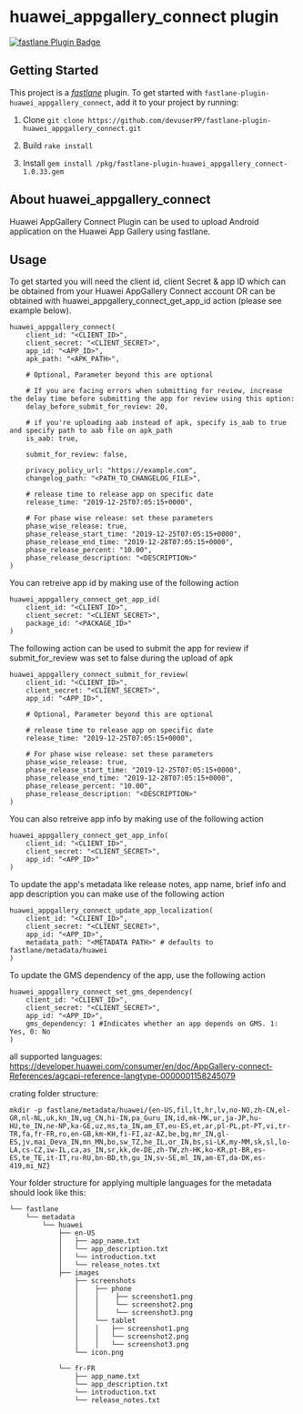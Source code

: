 # huawei_appgallery_connect plugin

[![fastlane Plugin Badge](https://rawcdn.githack.com/fastlane/fastlane/master/fastlane/assets/plugin-badge.svg)](https://rubygems.org/gems/fastlane-plugin-huawei_appgallery_connect)

## Getting Started

This project is a [_fastlane_](https://github.com/fastlane/fastlane) plugin. To get started with `fastlane-plugin-huawei_appgallery_connect`, add it to your project by running:

1. Clone
```git clone https://github.com/devuserPP/fastlane-plugin-huawei_appgallery_connect.git```

2. Build
```rake install```

3. Install
```gem install /pkg/fastlane-plugin-huawei_appgallery_connect-1.0.33.gem```

## About huawei_appgallery_connect

Huawei AppGallery Connect Plugin can be used to upload Android application on the Huawei App Gallery using fastlane.

## Usage

To get started you will need the client id, client Secret & app ID which can be obtained from your Huawei AppGallery Connect account OR can be obtained with huawei_appgallery_connect_get_app_id action (please see example below).

```
huawei_appgallery_connect(
    client_id: "<CLIENT_ID>",
    client_secret: "<CLIENT_SECRET>",
    app_id: "<APP_ID>",
    apk_path: "<APK_PATH>",
    
    # Optional, Parameter beyond this are optional
    
    # If you are facing errors when submitting for review, increase the delay time before submitting the app for review using this option:
    delay_before_submit_for_review: 20,

    # if you're uploading aab instead of apk, specify is_aab to true and specify path to aab file on apk_path
    is_aab: true, 
    
    submit_for_review: false,

    privacy_policy_url: "https://example.com",
    changelog_path: "<PATH_TO_CHANGELOG_FILE>",

    # release time to release app on specific date
    release_time: "2019-12-25T07:05:15+0000",

    # For phase wise release: set these parameters
    phase_wise_release: true,
    phase_release_start_time: "2019-12-25T07:05:15+0000",
    phase_release_end_time: "2019-12-28T07:05:15+0000",
    phase_release_percent: "10.00",
    phase_release_description: "<DESCRIPTION>"
)
```

You can retreive app id by making use of the following action

```
huawei_appgallery_connect_get_app_id(
    client_id: "<CLIENT_ID>",
    client_secret: "<CLIENT_SECRET>",
    package_id: "<PACKAGE_ID>"
)
```

The following action can be used to submit the app for review if submit_for_review was set to false during the upload of apk

```
huawei_appgallery_connect_submit_for_review(
    client_id: "<CLIENT_ID>",
    client_secret: "<CLIENT_SECRET>",
    app_id: "<APP_ID>",

    # Optional, Parameter beyond this are optional

    # release time to release app on specific date
    release_time: "2019-12-25T07:05:15+0000",

    # For phase wise release: set these parameters
    phase_wise_release: true,
    phase_release_start_time: "2019-12-25T07:05:15+0000",
    phase_release_end_time: "2019-12-28T07:05:15+0000",
    phase_release_percent: "10.00",
    phase_release_description: "<DESCRIPTION>"
)
```
You can also retreive app info by making use of the following action

```
huawei_appgallery_connect_get_app_info(
    client_id: "<CLIENT_ID>",
    client_secret: "<CLIENT_SECRET>",
    app_id: "<APP_ID>"
)
```

To update the app's metadata like release notes, app name, brief info and app description you can make use of the following action

```
huawei_appgallery_connect_update_app_localization(
    client_id: "<CLIENT_ID>",
    client_secret: "<CLIENT_SECRET>",
    app_id: "<APP_ID>",
    metadata_path: "<METADATA PATH>" # defaults to fastlane/metadata/huawei
)
```

To update the GMS dependency of the app, use the following action

```
huawei_appgallery_connect_set_gms_dependency(
    client_id: "<CLIENT_ID>",
    client_secret: "<CLIENT_SECRET>",
    app_id: "<APP_ID>",
    gms_dependency: 1 #Indicates whether an app depends on GMS. 1: Yes, 0: No
)
```


all supported languages:
https://developer.huawei.com/consumer/en/doc/AppGallery-connect-References/agcapi-reference-langtype-0000001158245079

crating folder structure:
```
mkdir -p fastlane/metadata/huawei/{en-US,fil,lt,hr,lv,no-NO,zh-CN,el-GR,nl-NL,uk,kn_IN,ug_CN,hi-IN,pa_Guru_IN,id,mk-MK,ur,ja-JP,hu-HU,te_IN,ne-NP,ka-GE,uz,ms,ta_IN,am_ET,eu-ES,et,ar,pl-PL,pt-PT,vi,tr-TR,fa,fr-FR,ro,en-GB,km-KH,fi-FI,az-AZ,be,bg,mr_IN,gl-ES,jv,mai_Deva_IN,mn_MN,bo,sw_TZ,he_IL,or_IN,bs,si-LK,my-MM,sk,sl,lo-LA,cs-CZ,iw-IL,ca,as_IN,sr,kk,de-DE,zh-TW,zh-HK,ko-KR,pt-BR,es-ES,te_TE,it-IT,ru-RU,bn-BD,th,gu_IN,sv-SE,ml_IN,am-ET,da-DK,es-419,mi_NZ}
```


Your folder structure for applying multiple languages for the metadata should look like this:

```
└── fastlane
    └── metadata
        └── huawei
            ├── en-US
            │   ├── app_name.txt
            │   └── app_description.txt
            │   └── introduction.txt
            │   └── release_notes.txt
            ├── images
                ├── screenshots
                │    ├── phone
                │    │    ├── screenshot1.png
                │    │    └── screenshot2.png
                │    │    └── screenshot3.png
                │    └── tablet
                │    │   ├── screenshot1.png
                │    │   └── screenshot2.png
                │    │   └── screenshot3.png
                └── icon.png

            └── fr-FR
                ├── app_name.txt
                └── app_description.txt
                └── introduction.txt
                └── release_notes.txt
```

